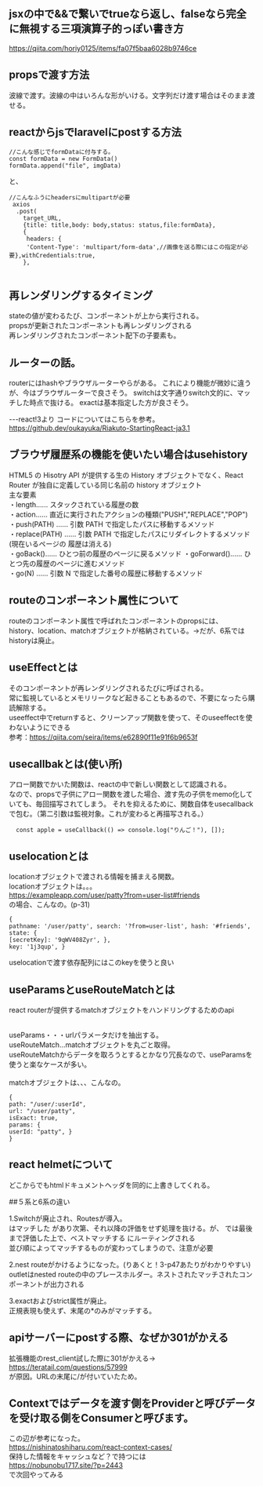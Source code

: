 ## jsxの中で&&で繋いでtrueなら返し、falseなら完全に無視する三項演算子的っぽい書き方
https://qiita.com/horiy0125/items/fa07f5baa6028b9746ce

## propsで渡す方法
波線で渡す。波線の中はいろんな形がいける。文字列だけ渡す場合はそのまま渡せる。

## reactからjsでlaravelにpostする方法
```
//こんな感じでformDataに付与する。
const formData = new FormData()
formData.append("file", imgData)
```
と、
```
//こんなふうにheadersにmultipartが必要
 axios
  .post(
    target_URL,
    {title: title,body: body,status: status,file:formData},
    {
     headers: {
     'Content-Type': 'multipart/form-data',//画像を送る際にはこの指定が必要},withCredentials:true,
    },
         
```

## 再レンダリングするタイミング
stateの値が変わるたび、コンポーネントが上から実行される。</br>
propsが更新されたコンポーネントも再レンダリングされる</br>
再レンダリングされたコンポーネント配下の子要素も。</br>

## ルーターの話。
routerにはhashやブラウザルーターやらがある。
これにより機能が微妙に違うが、今はブラウザルーターで良さそう。
switchは文字通りswitch文的に、マッチした時点で抜ける。
exactは基本指定した方が良さそう。

---react!3より
コードについてはこちらを参考。
https://github.dev/oukayuka/Riakuto-StartingReact-ja3.1

## ブラウザ履歴系の機能を使いたい場合はusehistory

HTML5 の Hisotry API が提供する生の History オブジェクトでなく、React Router が独自に定義している同じ名前の history オブジェクト<br>
主な要素<br>
・length...... スタックされている履歴の数<br>
・action...... 直近に実行されたアクションの種類("PUSH","REPLACE","POP")<br>
・push(PATH) ...... 引数 PATH で指定したパスに移動するメソッド<br>
・replace(PATH) ...... 引数 PATH で指定したパスにリダイレクトするメソッド(現在いるページの 履歴は消える)<br>
・goBack()...... ひとつ前の履歴のページに戻るメソッド ・goForward()...... ひとつ先の履歴のページに進むメソッド <br>
・go(N) ...... 引数 N で指定した番号の履歴に移動するメソッド<br>


## routeのコンポーネント属性について
routeのコンポーネント属性で呼ばれたコンポーネントのpropsには、<br>
history、location、matchオブジェクトが格納されている。→だが、6系ではhistoryは廃止。

## useEffectとは
そのコンポーネントが再レンダリングされるたびに呼ばされる。<br>
常に監視しているとメモリリークなど起きることもあるので、不要になったら購読解除する。<br>
useeffect中でreturnすると、クリーンアップ関数を使って、そのuseeffectを使わないようにできる<br>
参考：https://qiita.com/seira/items/e62890f11e91f6b9653f

## usecallbakとは(使い所)
アロー関数でかいた関数は、reactの中で新しい関数として認識される。<br>
なので、propsで子供にアロー関数を渡した場合、渡す先の子供をmemo化していても、毎回描写されてしまう。
それを抑えるために、関数自体をusecallbackで包む。（第二引数は監視対象。これが変わると再描写される。）

```
  const apple = useCallback(() => console.log("りんご！"), []);
```



## uselocationとは
locationオブジェクトで渡される情報を捕まえる関数。<br>
locationオブジェクトは。。。<br>
https://exampleapp.com/user/patty?from=user-list#friends<br>
の場合、こんなの。(p-31)<br>
```
{
pathname: '/user/patty', search: '?from=user-list', hash: '#friends',
state: {
[secretKey]: '9qWV408Zyr', },
key: '1j3qup', }
```
uselocationで渡す依存配列にはこのkeyを使うと良い<br>


## useParamsとuseRouteMatchとは
react routerが提供するmatchオブジェクトをハンドリングするためのapi<br><br>

useParams・・・urlパラメータだけを抽出する。<br>
useRouteMatch...matchオブジェクトを丸ごと取得。<br>
useRouteMatchからデータを取ろうとするとかなり冗長なので、useParamsを使うと楽なケースが多い。<br>
<br>
matchオブジェクトは、、、こんなの。<br>
```
{
path: "/user/:userId", 
url: "/user/patty", 
isExact: true, 
params: {
userId: "patty", }
}
```

## react helmetについて
どこからでもhtmlドキュメントヘッダを同的に上書きしてくれる。


##５系と6系の違い

1.Switchが廃止され、Routesが導入。<br>
<Switch> はマッチした <Route> があり次第、それ以降の評価をせず処理を抜ける。が、<Routes> では最後まで評価した上で、ベストマッチする <Route> にルーティングされる<br>
並び順によってマッチするものが変わってしまうので、注意が必要<br>

2.nest routeがかけるようになった。(りあくと！3-p47あたりがわかりやすい)<br>
  outletはnested routeの中のプレースホルダー。ネストされたマッチされたコンポーネントが出力される<br>
  
3.exactおよびstrict属性が廃止。<br>
  正規表現も使えず、末尾の*のみがマッチする。<br>
  
## apiサーバーにpostする際、なぜか301がかえる
  拡張機能のrest_client試した際に301がかえる→<br>
  https://teratail.com/questions/57999<br>
  が原因。URLの末尾に/が付いていたため。<br>
 
## Contextではデータを渡す側をProviderと呼びデータを受け取る側をConsumerと呼びます。
この辺が参考になった。<br>
https://nishinatoshiharu.com/react-context-cases/
  <br>
  保持した情報をキャッシュなど？で持つには<br>
  https://nobunobu1717.site/?p=2443<br>
  で次回やってみる<br>
  
